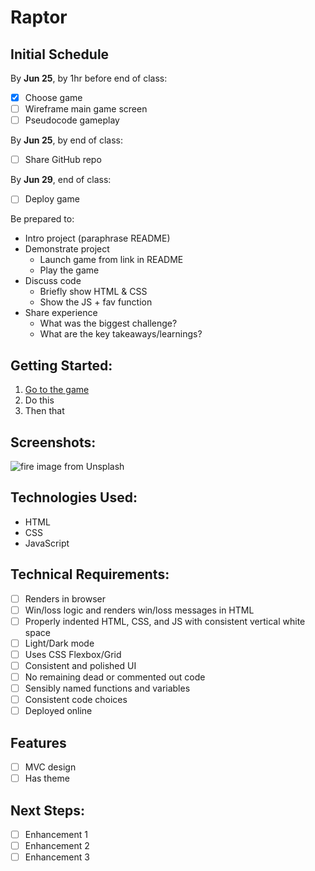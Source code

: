 # Raptor

## Initial Schedule

By **Jun 25**, by 1hr before end of class:
- [x] Choose game
- [ ] Wireframe main game screen
- [ ] Pseudocode gameplay

By **Jun 25**, by end of class:
- [ ] Share GitHub repo

By **Jun 29**, end of class:
- [ ] Deploy game

Be prepared to:
- Intro project (paraphrase README)
- Demonstrate project
  - Launch game from link in README
  - Play the game
- Discuss code
  - Briefly show HTML & CSS
  - Show the JS + fav function
- Share experience
  - What was the biggest challenge?
  - What are the key takeaways/learnings?

## Getting Started:

1. [Go to the game](https://www.google.com)
2. Do this
3. Then that

## Screenshots:

![fire image from Unsplash](https://images.unsplash.com/photo-1624382754104-233bdd437158?ixid=MnwxMjA3fDB8MHxwaG90by1wYWdlfHx8fGVufDB8fHx8&ixlib=rb-1.2.1&auto=format&fit=crop&w=1400&q=80)

## Technologies Used:
- HTML
- CSS
- JavaScript

## Technical Requirements:
- [ ] Renders in browser
- [ ] Win/loss logic and renders win/loss messages in HTML
- [ ] Properly indented HTML, CSS, and JS with consistent vertical white space
- [ ] Light/Dark mode
- [ ] Uses CSS Flexbox/Grid
- [ ] Consistent and polished UI
- [ ] No remaining dead or commented out code
- [ ] Sensibly named functions and variables
- [ ] Consistent code choices
- [ ] Deployed online

## Features
- [ ] MVC design
- [ ] Has theme

## Next Steps:
- [ ] Enhancement 1
- [ ] Enhancement 2
- [ ] Enhancement 3
